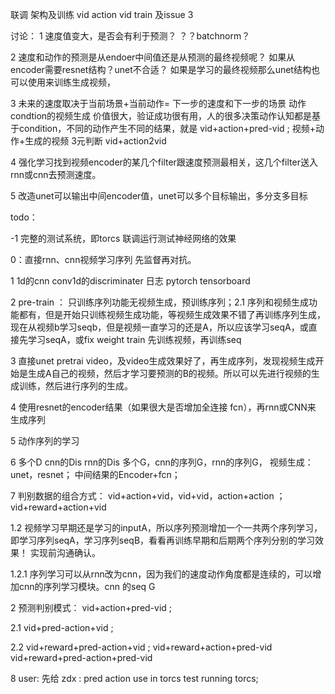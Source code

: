 
联调
架构及训练
vid action vid train  及issue 3

讨论：
1 速度值变大，是否会有利于预测？ ？？batchnorm？

2 速度和动作的预测是从endoer中间值还是从预测的最终视频呢？
如果从encoder需要resnet结构？unet不合适？ 如果是学习的最终视频那么unet结构也可以使用来训练生成视频，

3 未来的速度取决于当前场景+当前动作= 下一步的速度和下一步的场景 动作condtion的视频生成 价值很大，验证成功很有用，人的很多决策动作认知都是基于condition，不同的动作产生不同的结果，就是 vid+action+pred-vid ; 视频+动作+生成的视频 3元判断 vid+action2vid

4 强化学习找到视频encoder的某几个filter跟速度预测最相关，这几个filter送入rnn或cnn去预测速度。

5 改造unet可以输出中间encoder值，unet可以多个目标输出，多分支多目标




todo：

-1 完整的测试系统，即torcs 联调运行测试神经网络的效果

0：直接rnn、cnn视频学习序列 先监督再对抗。

1 1d的cnn conv1d的discriminater 日志 pytorch tensorboard

2 pre-train ： 只训练序列功能无视频生成，预训练序列；2.1 序列和视频生成功能都有，但是开始只训练视频生成功能，等视频生成效果不错了再训练序列生成，
现在从视频b学习seqb，但是视频一直学习的还是A，所以应该学习seqA，或直接先学习seqA，或fix weight train 先训练视频，再训练seq

3 直接unet pretrai video，及video生成效果好了，再生成序列，发现视频生成开始是生成A自己的视频，然后才学习要预测的B的视频。所以可以先进行视频的生成训练，然后进行序列的生成。

4 使用resnet的encoder结果（如果很大是否增加全连接 fcn），再rnn或CNN来 生成序列

5 动作序列的学习

6 多个D cnn的Dis rnn的Dis
多个G，cnn的序列G，rnn的序列G，
视频生成：unet，resnet； 中间结果的Encoder+fcn；

7 判别数据的组合方式： vid+action+vid，vid+vid，action+action ；
vid+reward+action+vid

1.2 视频学习早期还是学习的inputA，所以序列预测增加一个一共两个序列学习，即学习序列seqA，学习序列seqB，看看再训练早期和后期两个序列分别的学习效果！ 实现前沟通确认。

1.2.1 序列学习可以从rnn改为cnn，因为我们的速度动作角度都是连续的，可以增加cnn的序列学习模块。cnn 的seq G

2 预测判别模式： vid+action+pred-vid ;

2.1 vid+pred-action+vid ;

2.2 vid+reward+pred-action+vid ; vid+reward+action+pred-vid vid+reward+pred-action+pred-vid

8 user: 先给 zdx : pred action use in torcs test running torcs;